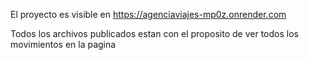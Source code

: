 El proyecto es visible en https://agenciaviajes-mp0z.onrender.com

Todos los archivos publicados estan con el proposito de ver todos los movimientos en la pagina
